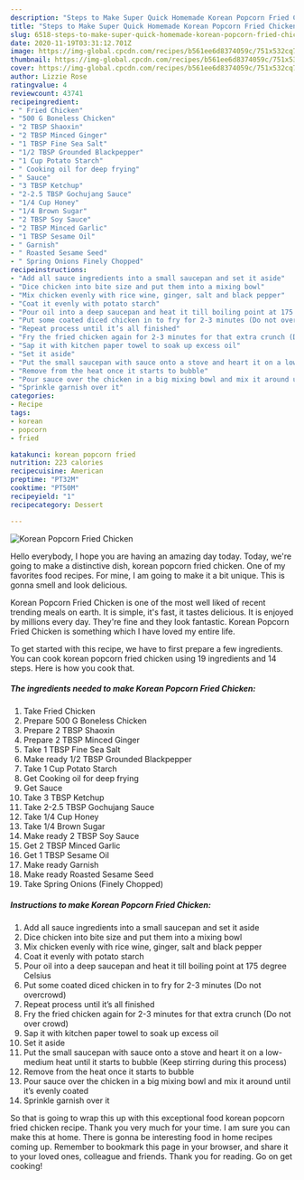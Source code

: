 ```yaml
---
description: "Steps to Make Super Quick Homemade Korean Popcorn Fried Chicken"
title: "Steps to Make Super Quick Homemade Korean Popcorn Fried Chicken"
slug: 6518-steps-to-make-super-quick-homemade-korean-popcorn-fried-chicken
date: 2020-11-19T03:31:12.701Z
image: https://img-global.cpcdn.com/recipes/b561ee6d8374059c/751x532cq70/korean-popcorn-fried-chicken-recipe-main-photo.jpg
thumbnail: https://img-global.cpcdn.com/recipes/b561ee6d8374059c/751x532cq70/korean-popcorn-fried-chicken-recipe-main-photo.jpg
cover: https://img-global.cpcdn.com/recipes/b561ee6d8374059c/751x532cq70/korean-popcorn-fried-chicken-recipe-main-photo.jpg
author: Lizzie Rose
ratingvalue: 4
reviewcount: 43741
recipeingredient:
- " Fried Chicken"
- "500 G Boneless Chicken"
- "2 TBSP Shaoxin"
- "2 TBSP Minced Ginger"
- "1 TBSP Fine Sea Salt"
- "1/2 TBSP Grounded Blackpepper"
- "1 Cup Potato Starch"
- " Cooking oil for deep frying"
- " Sauce"
- "3 TBSP Ketchup"
- "2-2.5 TBSP Gochujang Sauce"
- "1/4 Cup Honey"
- "1/4 Brown Sugar"
- "2 TBSP Soy Sauce"
- "2 TBSP Minced Garlic"
- "1 TBSP Sesame Oil"
- " Garnish"
- " Roasted Sesame Seed"
- " Spring Onions Finely Chopped"
recipeinstructions:
- "Add all sauce ingredients into a small saucepan and set it aside"
- "Dice chicken into bite size and put them into a mixing bowl"
- "Mix chicken evenly with rice wine, ginger, salt and black pepper"
- "Coat it evenly with potato starch"
- "Pour oil into a deep saucepan and heat it till boiling point at 175 degree Celsius"
- "Put some coated diced chicken in to fry for 2-3 minutes (Do not overcrowd)"
- "Repeat process until it’s all finished"
- "Fry the fried chicken again for 2-3 minutes for that extra crunch (Do not over crowd)"
- "Sap it with kitchen paper towel to soak up excess oil"
- "Set it aside"
- "Put the small saucepan with sauce onto a stove and heart it on a low-medium heat until it starts to bubble (Keep stirring during this process)"
- "Remove from the heat once it starts to bubble"
- "Pour sauce over the chicken in a big mixing bowl and mix it around until it’s evenly coated"
- "Sprinkle garnish over it"
categories:
- Recipe
tags:
- korean
- popcorn
- fried

katakunci: korean popcorn fried 
nutrition: 223 calories
recipecuisine: American
preptime: "PT32M"
cooktime: "PT50M"
recipeyield: "1"
recipecategory: Dessert

---
```



![Korean Popcorn Fried Chicken](https://img-global.cpcdn.com/recipes/b561ee6d8374059c/751x532cq70/korean-popcorn-fried-chicken-recipe-main-photo.jpg)

Hello everybody, I hope you are having an amazing day today. Today, we're going to make a distinctive dish, korean popcorn fried chicken. One of my favorites food recipes. For mine, I am going to make it a bit unique. This is gonna smell and look delicious.



Korean Popcorn Fried Chicken is one of the most well liked of recent trending meals on earth. It is simple, it's fast, it tastes delicious. It is enjoyed by millions every day. They're fine and they look fantastic. Korean Popcorn Fried Chicken is something which I have loved my entire life.


To get started with this recipe, we have to first prepare a few ingredients. You can cook korean popcorn fried chicken using 19 ingredients and 14 steps. Here is how you cook that.

<!--inarticleads1-->

##### The ingredients needed to make Korean Popcorn Fried Chicken:

1. Take  Fried Chicken
1. Prepare 500 G Boneless Chicken
1. Prepare 2 TBSP Shaoxin
1. Prepare 2 TBSP Minced Ginger
1. Take 1 TBSP Fine Sea Salt
1. Make ready 1/2 TBSP Grounded Blackpepper
1. Take 1 Cup Potato Starch
1. Get  Cooking oil for deep frying
1. Get  Sauce
1. Take 3 TBSP Ketchup
1. Take 2-2.5 TBSP Gochujang Sauce
1. Take 1/4 Cup Honey
1. Take 1/4 Brown Sugar
1. Make ready 2 TBSP Soy Sauce
1. Get 2 TBSP Minced Garlic
1. Get 1 TBSP Sesame Oil
1. Make ready  Garnish
1. Make ready  Roasted Sesame Seed
1. Take  Spring Onions (Finely Chopped)




<!--inarticleads2-->

##### Instructions to make Korean Popcorn Fried Chicken:

1. Add all sauce ingredients into a small saucepan and set it aside
1. Dice chicken into bite size and put them into a mixing bowl
1. Mix chicken evenly with rice wine, ginger, salt and black pepper
1. Coat it evenly with potato starch
1. Pour oil into a deep saucepan and heat it till boiling point at 175 degree Celsius
1. Put some coated diced chicken in to fry for 2-3 minutes (Do not overcrowd)
1. Repeat process until it’s all finished
1. Fry the fried chicken again for 2-3 minutes for that extra crunch (Do not over crowd)
1. Sap it with kitchen paper towel to soak up excess oil
1. Set it aside
1. Put the small saucepan with sauce onto a stove and heart it on a low-medium heat until it starts to bubble (Keep stirring during this process)
1. Remove from the heat once it starts to bubble
1. Pour sauce over the chicken in a big mixing bowl and mix it around until it’s evenly coated
1. Sprinkle garnish over it




So that is going to wrap this up with this exceptional food korean popcorn fried chicken recipe. Thank you very much for your time. I am sure you can make this at home. There is gonna be interesting food in home recipes coming up. Remember to bookmark this page in your browser, and share it to your loved ones, colleague and friends. Thank you for reading. Go on get cooking!
